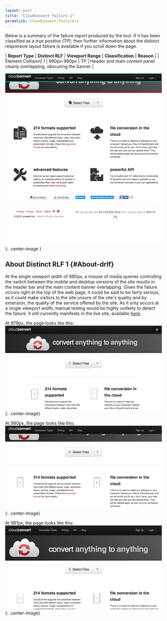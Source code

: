 ```yaml
---
layout: post
title: "CloudConvert Failure 1"
permalink: CloudConvert-failure-1
---
```

Below is a summary of the failure report produced by the tool. If it has been classified as a *true positive (TP)*, then further information about the distinct responsive layout failure is available if you scroll down the page.

| **Report Type** | **Distinct RLF** | **Viewport Range** | **Classification** | **Reason** |
| Element Collision| 1 | 980px-980px | TP | Header and main content panel clearly overlapping, obscuring the banner | 

![Screenshot of the fault](assets/images/CloudConvert/fault1/overlapWidth980.png){: .center-image }

## About Distinct RLF 1 {#About-drlf}

At the single viewport width of 980px, a misuse of media queries controlling the switch between the mobile and desktop versions of the site results in the header bar and the main content banner overlapping. Given the failure occurs right at the top of the web page, it could be said to be fairly serious, as it could make visitors to the site unsure of the site's quality and by extension, the quality of the service offered by the site. As it only occurs at a single viewport width, manual testing would be highly unlikely to detect the failure. It still currently manifests in the live site, available [here](http://cloudconvert.com).

At 979px, the page looks like this:
![979px](assets/good-bad/rlf1/979.png){: .center-image}

At 980px, the page looks like this:
![980px](assets/good-bad/rlf1/980.png){: .center-image}

At 981px, the page looks like this:
![981px](assets/good-bad/rlf1/981.png){: .center-image}
